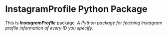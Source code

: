 # InstagramProfile Python Package

This is ***InstagramProfile*** package.
*A Python package for fetching Instagram profile information of every ID you specify.*
